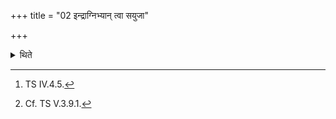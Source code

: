 +++
title = "02 इन्द्राग्निभ्यान् त्वा सयुजा"

+++

<details><summary>थिते</summary>

2. With indrāgnibhyāṀ tvā sayujā yujā...[^1] (he places) the eight Sayuj (Yoked-together) (bricks).[^2]   

[^1]: TS IV.4.5.  

[^2]: Cf. TS V.3.9.1.  
</details>
